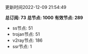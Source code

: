 更新时间2022-12-09 21:54:49

**总订阅: 73**
**总节点: 1000**
**有效节点: 289**
- ss节点: 51
- trojan节点: 51
- v2ray节点: 186
- ssr节点: 1

